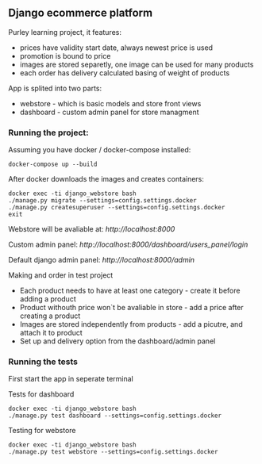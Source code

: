 ## Django ecommerce platform

Purley learning project, it features:
* prices have validity start date, always newest price is used
* promotion is bound to price
* images are stored separetly, one image can be used for many products
* each order has delivery calculated basing of weight of products

App is splited into two parts:
* webstore - which is basic models and store front views
* dashboard - custom admin panel for store managment


### Running the project:

Assuming you have  docker / docker-compose installed:

```
docker-compose up --build
```

After docker downloads the images and creates containers:

```
docker exec -ti django_webstore bash
./manage.py migrate --settings=config.settings.docker
./manage.py createsuperuser --settings=config.settings.docker
exit
```

Webstore will be avaliable at:
*http://localhost:8000*

Custom admin panel:
*http://localhost:8000/dashboard/users_panel/login*

Default django admin panel:
*http://localhost:8000/admin*

Making and order in test project
* Each product needs to have at least one category - create it before adding a product
* Product withouth price won`t be avaliable in store - add a price after creating a product
* Images are stored independently from products - add a picutre, and attach it to product
* Set up and delivery option from the dashboard/admin panel

### Running the tests

First start the app in seperate terminal

Tests for dashboard 
```
docker exec -ti django_webstore bash
./manage.py test dashboard --settings=config.settings.docker
```
Testing for webstore
```
docker exec -ti django_webstore bash
./manage.py test webstore --settings=config.settings.docker
```
